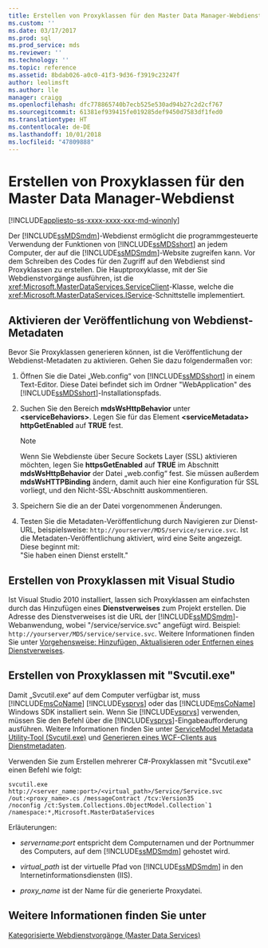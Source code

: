 ```yaml
---
title: Erstellen von Proxyklassen für den Master Data Manager-Webdienst | Microsoft-Dokumentation
ms.custom: ''
ms.date: 03/17/2017
ms.prod: sql
ms.prod_service: mds
ms.reviewer: ''
ms.technology: ''
ms.topic: reference
ms.assetid: 8bdab026-a0c0-41f3-9d36-f3919c23247f
author: leolimsft
ms.author: lle
manager: craigg
ms.openlocfilehash: dfc778865740b7ecb525e530ad94b27c2d2cf767
ms.sourcegitcommit: 61381ef939415fe019285def9450d7583df1fed0
ms.translationtype: HT
ms.contentlocale: de-DE
ms.lasthandoff: 10/01/2018
ms.locfileid: "47809888"
---
```

# <a name="create-master-data-manager-web-service-proxy-classes"></a>Erstellen von Proxyklassen für den Master Data Manager-Webdienst

[!INCLUDE[appliesto-ss-xxxx-xxxx-xxx-md-winonly](../../includes/appliesto-ss-xxxx-xxxx-xxx-md-winonly.md)]

  Der [!INCLUDE[ssMDSmdm](../../includes/ssmdsmdm-md.md)]-Webdienst ermöglicht die programmgesteuerte Verwendung der Funktionen von [!INCLUDE[ssMDSshort](../../includes/ssmdsshort-md.md)] an jedem Computer, der auf die [!INCLUDE[ssMDSmdm](../../includes/ssmdsmdm-md.md)]-Website zugreifen kann. Vor dem Schreiben des Codes für den Zugriff auf den Webdienst sind Proxyklassen zu erstellen. Die Hauptproxyklasse, mit der Sie Webdienstvorgänge ausführen, ist die <xref:Microsoft.MasterDataServices.ServiceClient>-Klasse, welche die <xref:Microsoft.MasterDataServices.IService>-Schnittstelle implementiert.  
  
## <a name="enable-web-service-metadata-publishing"></a>Aktivieren der Veröffentlichung von Webdienst-Metadaten  
 Bevor Sie Proxyklassen generieren können, ist die Veröffentlichung der Webdienst-Metadaten zu aktivieren. Gehen Sie dazu folgendermaßen vor:  
  
1.  Öffnen Sie die Datei „Web.config“ von [!INCLUDE[ssMDSshort](../../includes/ssmdsshort-md.md)] in einem Text-Editor. Diese Datei befindet sich im Ordner "WebApplication" des [!INCLUDE[ssMDSshort](../../includes/ssmdsshort-md.md)]-Installationspfads.  
  
2.  Suchen Sie den Bereich **mdsWsHttpBehavior** unter **\<serviceBehaviors>**. Legen Sie für das Element **\<serviceMetadata>** **httpGetEnabled** auf **TRUE** fest.  
  
    > [!NOTE]  
    >  Wenn Sie Webdienste über Secure Sockets Layer (SSL) aktivieren möchten, legen Sie **httpsGetEnabled** auf **TRUE** im Abschnitt **mdsWsHttpBehavior** der Datei „web.config“ fest. Sie müssen außerdem **mdsWsHTTPBinding** ändern, damit auch hier eine Konfiguration für SSL vorliegt, und den Nicht-SSL-Abschnitt auskommentieren.  
  
3.  Speichern Sie die an der Datei vorgenommenen Änderungen.  
  
4.  Testen Sie die Metadaten-Veröffentlichung durch Navigieren zur Dienst-URL, beispielsweise: `http://yourserver/MDS/service/service.svc`. Ist die Metadaten-Veröffentlichung aktiviert, wird eine Seite angezeigt. Diese beginnt mit:   
    "Sie haben einen Dienst erstellt."  
  
## <a name="creating-proxy-classes-by-using-visual-studio"></a>Erstellen von Proxyklassen mit Visual Studio  
 Ist Visual Studio 2010 installiert, lassen sich Proxyklassen am einfachsten durch das Hinzufügen eines **Dienstverweises** zum Projekt erstellen. Die Adresse des Dienstverweises ist die URL der [!INCLUDE[ssMDSmdm](../../includes/ssmdsmdm-md.md)]-Webanwendung, wobei "/service/service.svc" angefügt wird. Beispiel: `http://yourserver/MDS/service/service.svc`. Weitere Informationen finden Sie unter [Vorgehensweise: Hinzufügen, Aktualisieren oder Entfernen eines Dienstverweises](http://go.microsoft.com/fwlink/?LinkId=221167).  
  
## <a name="creating-proxy-classes-by-using-svcutilexe"></a>Erstellen von Proxyklassen mit "Svcutil.exe"  
 Damit „Svcutil.exe“ auf dem Computer verfügbar ist, muss [!INCLUDE[msCoName](../../includes/msconame-md.md)] [!INCLUDE[vsprvs](../../includes/vsprvs-md.md)] oder das [!INCLUDE[msCoName](../../includes/msconame-md.md)] Windows SDK installiert sein. Wenn Sie [!INCLUDE[vsprvs](../../includes/vsprvs-md.md)] verwenden, müssen Sie den Befehl über die [!INCLUDE[vsprvs](../../includes/vsprvs-md.md)]-Eingabeaufforderung ausführen. Weitere Informationen finden Sie unter [ServiceModel Metadata Utility-Tool (Svcutil.exe)](http://go.microsoft.com/fwlink/?LinkId=165027) und [Generieren eines WCF-Clients aus Dienstmetadaten](http://go.microsoft.com/fwlink/?LinkId=164821).  
  
 Verwenden Sie zum Erstellen mehrerer C#-Proxyklassen mit "Svcutil.exe" einen Befehl wie folgt:  
  
```  
svcutil.exe http://<server_name:port>/<virtual_path>/Service/Service.svc   
/out:<proxy_name>.cs /messageContract /tcv:Version35   
/noconfig /ct:System.Collections.ObjectModel.Collection`1   
/namespace:*,Microsoft.MasterDataServices  
```  
  
 Erläuterungen:  
  
-   *servername*:*port* entspricht dem Computernamen und der Portnummer des Computers, auf dem [!INCLUDE[ssMDSmdm](../../includes/ssmdsmdm-md.md)] gehostet wird.  
  
-   *virtual_path* ist der virtuelle Pfad von [!INCLUDE[ssMDSmdm](../../includes/ssmdsmdm-md.md)] in den Internetinformationsdiensten (IIS).  
  
-   *proxy_name* ist der Name für die generierte Proxydatei.  
  
## <a name="see-also"></a>Weitere Informationen finden Sie unter  
 [Kategorisierte Webdienstvorgänge &#40;Master Data Services&#41;](../../master-data-services/develop/categorized-web-service-operations-master-data-services.md)  
  
  
